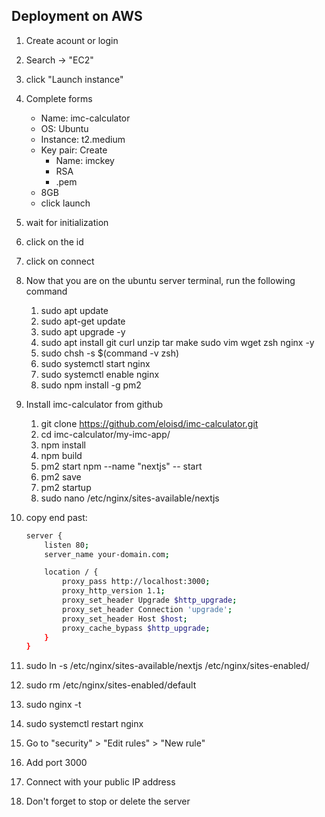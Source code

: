 ## Deployment on AWS

1. Create acount or login
2. Search -> "EC2"
3. click "Launch instance"
4. Complete forms
    * Name: imc-calculator
    * OS: Ubuntu
    * Instance: t2.medium
    * Key pair: Create
        * Name: imckey
        * RSA
        * .pem
    * 8GB
    * click launch
5. wait for initialization
6. click on the id
7. click on connect
8. Now that you are on the ubuntu server terminal, run the following command
    1. sudo apt update
    2. sudo apt-get update
    3. sudo apt upgrade -y
    4. sudo apt install git curl unzip tar make sudo vim wget zsh nginx -y
    5. sudo chsh -s $(command -v zsh)
    6. sudo systemctl start nginx
    7. sudo systemctl enable nginx
    8. sudo npm install -g pm2
9. Install imc-calculator from github
    1. git clone https://github.com/eloisd/imc-calculator.git
    2. cd imc-calculator/my-imc-app/
    3. npm install
    4. npm build
    5. pm2 start npm --name "nextjs" -- start
    6. pm2 save
    7. pm2 startup
    8. sudo nano /etc/nginx/sites-available/nextjs
10. copy end past:

    ```bash
    server {
        listen 80;
        server_name your-domain.com;

        location / {
            proxy_pass http://localhost:3000;
            proxy_http_version 1.1;
            proxy_set_header Upgrade $http_upgrade;
            proxy_set_header Connection 'upgrade';
            proxy_set_header Host $host;
            proxy_cache_bypass $http_upgrade;
        }
    }
    ```
11. sudo ln -s /etc/nginx/sites-available/nextjs /etc/nginx/sites-enabled/
12. sudo rm /etc/nginx/sites-enabled/default
13. sudo nginx -t
14. sudo systemctl restart nginx
15. Go to "security" > "Edit rules" > "New rule"
16. Add port 3000
17. Connect with your public IP address
18. Don't forget to stop or delete the server